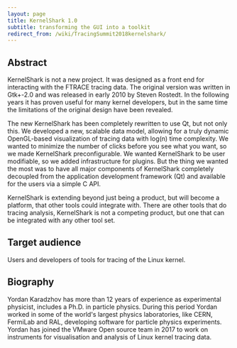 ```yaml
---
layout: page
title: KernelShark 1.0
subtitle: transforming the GUI into a toolkit
redirect_from: /wiki/TracingSummit2018kernelshark/
---
```


## Abstract
KernelShark is not a new project. It was designed as a front end for interacting with the FTRACE tracing data. The original version was written in Gtk+-2.0 and was released in early 2010 by Steven Rostedt. In the following years it has proven useful for many kernel developers, but in the same time the limitations of the original design have been revealed.

The new KernelShark has been completely rewritten to use Qt, but not only this. We developed a new, scalable data model, allowing for a truly dynamic OpenGL-based visualization of tracing data with log(n) time complexity. We wanted to minimize the number of clicks before you see what you want, so we made KernelShark preconfigurable. We wanted KernelShark to be user modifiable, so we added infrastructure for plugins. But the thing we wanted the most was to have all major components of KernelShark completely decoupled from the application development framework (Qt) and available for the users via a simple C API.

KernelShark is extending beyond just being a product, but will become a platform, that other tools could integrate with. There are other tools that do tracing analysis, KernelShark is not a competing product, but one that can be integrated with any other tool set.

## Target audience
Users and developers of tools for tracing of the Linux kernel.

## Biography
Yordan Karadzhov has more than 12 years of experience as experimental physicist, includes a Ph.D. in particle physics. During this period Yordan worked in some of the world's largest physics laboratories, like CERN, FermiLab and RAL, developing software for particle physics experiments. Yordan has joined the VMware Open source team in 2017 to work on instruments for visualisation and analysis of Linux kernel tracing data.
